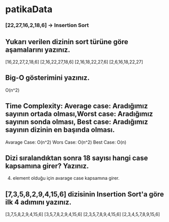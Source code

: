 # patikaData

### [22,27,16,2,18,6] -> Insertion Sort
## Yukarı verilen dizinin sort türüne göre aşamalarını yazınız.

[16,22,27,2,18,6]
[2,16,22,27,18,6]
[2,16,18,22,27,6]
[2,6,16,18,22,27]

## Big-O gösterimini yazınız.

O(n^2)

## Time Complexity: Average case: Aradığımız sayının ortada olması,Worst case: Aradığımız sayının sonda olması, Best case: Aradığımız sayının dizinin en başında olması.

Avarage Case: O(n^2)
Wors Case: O(n^2)
Best Case: O(n)

## Dizi sıralandıktan sonra 18 sayısı hangi case kapsamına girer? Yazınız.
4. element olduğu için avarage case kapsamına girer.

## [7,3,5,8,2,9,4,15,6] dizisinin Insertion Sort'a göre ilk 4 adımını yazınız.

[3,7,5,8,2,9,4,15,6]
[3,5,7,8,2,9,4,15,6]
[2,3,5,7,8,9,4,15,6]
[2,3,4,5,7,8,9,15,6]
